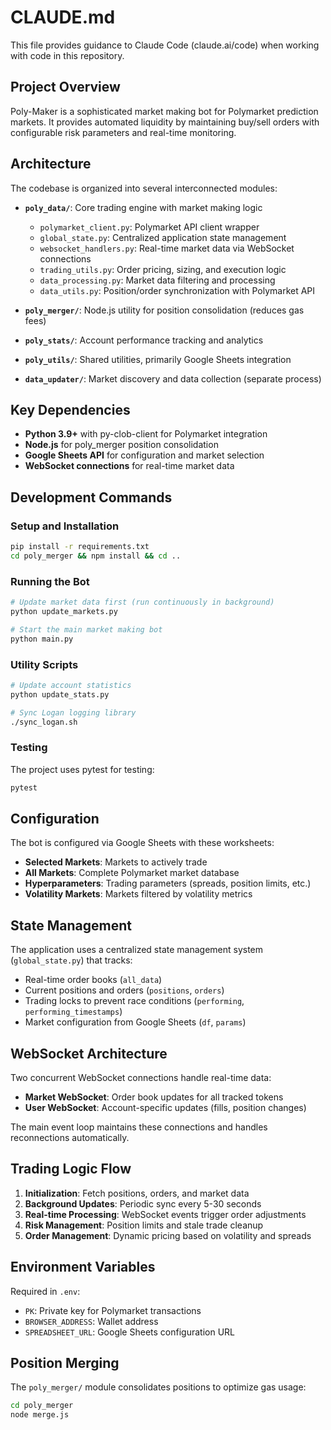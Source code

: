 # CLAUDE.md

This file provides guidance to Claude Code (claude.ai/code) when working with code in this repository.

## Project Overview

Poly-Maker is a sophisticated market making bot for Polymarket prediction markets. It provides automated liquidity by maintaining buy/sell orders with configurable risk parameters and real-time monitoring.

## Architecture

The codebase is organized into several interconnected modules:

- **`poly_data/`**: Core trading engine with market making logic
  - `polymarket_client.py`: Polymarket API client wrapper
  - `global_state.py`: Centralized application state management
  - `websocket_handlers.py`: Real-time market data via WebSocket connections
  - `trading_utils.py`: Order pricing, sizing, and execution logic
  - `data_processing.py`: Market data filtering and processing
  - `data_utils.py`: Position/order synchronization with Polymarket API

- **`poly_merger/`**: Node.js utility for position consolidation (reduces gas fees)
- **`poly_stats/`**: Account performance tracking and analytics
- **`poly_utils/`**: Shared utilities, primarily Google Sheets integration
- **`data_updater/`**: Market discovery and data collection (separate process)

## Key Dependencies

- **Python 3.9+** with py-clob-client for Polymarket integration
- **Node.js** for poly_merger position consolidation
- **Google Sheets API** for configuration and market selection
- **WebSocket connections** for real-time market data

## Development Commands

### Setup and Installation
```bash
pip install -r requirements.txt
cd poly_merger && npm install && cd ..
```

### Running the Bot
```bash
# Update market data first (run continuously in background)
python update_markets.py

# Start the main market making bot
python main.py
```

### Utility Scripts
```bash
# Update account statistics
python update_stats.py

# Sync Logan logging library
./sync_logan.sh
```

### Testing
The project uses pytest for testing:
```bash
pytest
```

## Configuration

The bot is configured via Google Sheets with these worksheets:
- **Selected Markets**: Markets to actively trade
- **All Markets**: Complete Polymarket market database
- **Hyperparameters**: Trading parameters (spreads, position limits, etc.)
- **Volatility Markets**: Markets filtered by volatility metrics

## State Management

The application uses a centralized state management system (`global_state.py`) that tracks:
- Real-time order books (`all_data`)
- Current positions and orders (`positions`, `orders`)
- Trading locks to prevent race conditions (`performing`, `performing_timestamps`)
- Market configuration from Google Sheets (`df`, `params`)

## WebSocket Architecture

Two concurrent WebSocket connections handle real-time data:
- **Market WebSocket**: Order book updates for all tracked tokens
- **User WebSocket**: Account-specific updates (fills, position changes)

The main event loop maintains these connections and handles reconnections automatically.

## Trading Logic Flow

1. **Initialization**: Fetch positions, orders, and market data
2. **Background Updates**: Periodic sync every 5-30 seconds
3. **Real-time Processing**: WebSocket events trigger order adjustments
4. **Risk Management**: Position limits and stale trade cleanup
5. **Order Management**: Dynamic pricing based on volatility and spreads

## Environment Variables

Required in `.env`:
- `PK`: Private key for Polymarket transactions
- `BROWSER_ADDRESS`: Wallet address
- `SPREADSHEET_URL`: Google Sheets configuration URL

## Position Merging

The `poly_merger/` module consolidates positions to optimize gas usage:
```bash
cd poly_merger
node merge.js
```